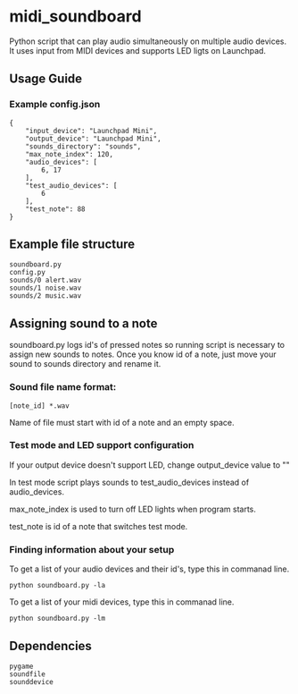 # midi_soundboard
Python script that can play audio simultaneously on multiple audio devices. It uses input from MIDI devices and supports LED ligts on Launchpad.

## Usage Guide

### Example config.json
```
{
    "input_device": "Launchpad Mini",
    "output_device": "Launchpad Mini",
    "sounds_directory": "sounds",
    "max_note_index": 120,
    "audio_devices": [
        6, 17
    ],
    "test_audio_devices": [
        6
    ],
    "test_note": 88
}
```

## Example file structure
```
soundboard.py
config.py
sounds/0 alert.wav
sounds/1 noise.wav
sounds/2 music.wav
```

## Assigning sound to a note
soundboard.py logs id's of pressed notes so running script is necessary to assign new sounds to notes.
Once you know id of a note, just move your sound to sounds directory and rename it.
### Sound file name format:
```
[note_id] *.wav
```
Name of file must start with id of a note and an empty space.

### Test mode and LED support configuration
If your output device doesn't support LED, change output_device value to ""

In test mode script plays sounds to test_audio_devices instead of audio_devices.

max_note_index is used to turn off LED lights when program starts.

test_note is id of a note that switches test mode.

### Finding information about your setup
To get a list of your audio devices and their id's, type this in commanad line.
```
python soundboard.py -la
```

To get a list of your midi devices, type this in commanad line.
```
python soundboard.py -lm
```

## Dependencies
```
pygame
soundfile
sounddevice
```
